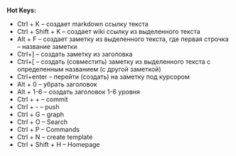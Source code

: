 **Hot Keys:**
- Ctrl + K – создает markdown ссылку текста
- Ctrl + Shift + K – создает wiki ссылку из выделенного текста
- Alt + F – создает заметку из выделенного текста, где первая строчка – название заметки
- Сtrl+] – создать заметку из заголовка
- Сtrl+[ – создать (совместить) заметку из выделенного текста с определенным названием (с другой заметкой)
- Сtrl+enter – перейти (создать) на заметку под курсором
- Alt + 0 – убрать заголовок
- Alt + 1-6 – создать заголовок 1-6 уровня
- Ctrl + + – commit
- Ctrl + - – push
- Ctrl + G – graph
- Ctrl + O – Search
- Ctrl + P – Commands
- Ctrl + N – create template
- Ctrl + Shift + H – Homepage